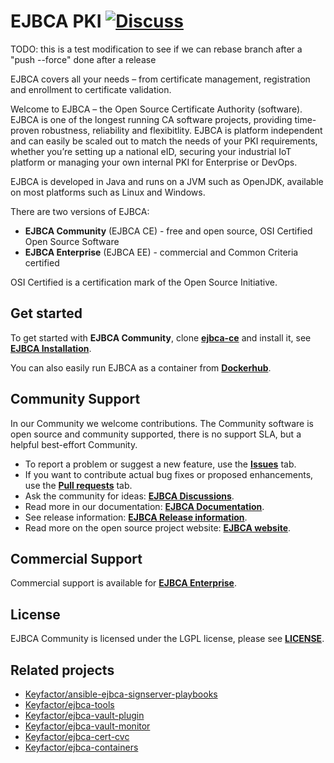 # EJBCA PKI [![Discuss](https://img.shields.io/badge/discuss-ejbca-ce?style=flat)](https://github.com/Keyfactor/ejbca-ce/discussions) 

TODO: this is a test modification to see if we can rebase branch after a "push --force" done after a release

EJBCA covers all your needs – from certificate management, registration and enrollment to certificate validation. 

Welcome to EJBCA – the Open Source Certificate Authority (software). EJBCA is one of the longest running CA software projects, providing time-proven robustness, reliability and flexibitlity. EJBCA is platform independent and can easily be scaled out to match the needs of your PKI requirements, whether you’re setting up a national eID, securing your industrial IoT platform or managing your own internal PKI for Enterprise or DevOps. 

EJBCA is developed in Java and runs on a JVM such as OpenJDK, available on most platforms such as Linux and Windows. 

There are two versions of EJBCA: 
* **EJBCA Community** (EJBCA CE) - free and open source, OSI Certified Open Source Software
* **EJBCA Enterprise** (EJBCA EE) - commercial and Common Criteria certified 

OSI Certified is a certification mark of the Open Source Initiative.

## Get started 

To get started with **EJBCA Community**, clone **[ejbca-ce](https://github.com/Keyfactor/ejbca-ce)** and install it, see **[EJBCA Installation](https://doc.primekey.com/ejbca/ejbca-installation)**. 

You can also easily run EJBCA as a container from **[Dockerhub](https://hub.docker.com/r/keyfactor/ejbca-ce)**.

## Community Support

In our Community we welcome contributions. The Community software is open source and community supported, there is no support SLA, but a helpful best-effort Community.

* To report a problem or suggest a new feature, use the **[Issues](../../issues)** tab. 
* If you want to contribute actual bug fixes or proposed enhancements, use the **[Pull requests](../../pulls)** tab.
* Ask the community for ideas: **[EJBCA Discussions](https://github.com/Keyfactor/ejbca-ce/discussions)**.  
* Read more in our documentation: **[EJBCA Documentation](https://doc.primekey.com/ejbca)**.
* See release information: **[EJBCA Release information](https://doc.primekey.com/ejbca/ejbca-release-information)**. 
* Read more on the open source project website: **[EJBCA website](https://www.ejbca.org/)**.   

## Commercial Support
Commercial support is available for **[EJBCA Enterprise](https://www.primekey.com/products/ejbca-enterprise/)**.

## License
EJBCA Community is licensed under the LGPL license, please see **[LICENSE](LICENSE)**. 

## Related projects 

* [Keyfactor/ansible-ejbca-signserver-playbooks](https://github.com/Keyfactor/ansible-ejbca-signserver-playbooks) 
* [Keyfactor/ejbca-tools](https://github.com/Keyfactor/ejbca-tools) 
* [Keyfactor/ejbca-vault-plugin](https://github.com/Keyfactor/ejbca-vault-plugin) 
* [Keyfactor/ejbca-vault-monitor](https://github.com/Keyfactor/ejbca-vault-monitor) 
* [Keyfactor/ejbca-cert-cvc](https://github.com/Keyfactor/ejbca-cert-cvc) 
* [Keyfactor/ejbca-containers](https://github.com/Keyfactor/ejbca-containers) 
